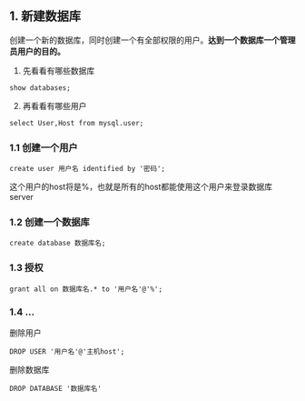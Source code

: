 ## 1. 新建数据库

创建一个新的数据库，同时创建一个有全部权限的用户。**达到一个数据库一个管理员用户的目的。**

1. 先看看有哪些数据库

```mysql
show databases;
```

2. 再看看有哪些用户

```mysql
select User,Host from mysql.user;
```

### 1.1 创建一个用户

```mysql
create user 用户名 identified by '密码';
```

这个用户的host将是%，也就是所有的host都能使用这个用户来登录数据库server

### 1.2 创建一个数据库

```mysql
create database 数据库名;
```

### 1.3 授权

```mysql
grant all on 数据库名.* to '用户名'@'%';
```

### 1.4 ...

删除用户

```mysql
DROP USER '用户名'@'主机host';
```

删除数据库

```mysql
DROP DATABASE '数据库名'
```
